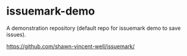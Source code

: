 # issuemark-demo
A demonstration repository (default repo for issuemark demo to save issues).

https://github.com/shawn-vincent-well/issuemark/
